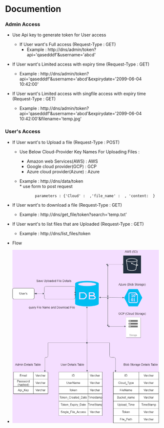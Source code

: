 # Documention

### Admin Access

- Use Api key to generate token for User access
    - If User want's Full access    (Request-Type : GET)
        - Example :  http://dns/admin/token?api='qasedddf'&username='abcd'

- If User want's Limited access with expiry time (Request-Type : GET)
  -  Example : http://dns/admin/token?api='qasedddf'&username='abcd'&expirydate='2099-06-04 10:42:00'

- If User want's Limited access with singfile access with expiry time (Request-Type : GET)
    - Example : http://dns/admin/token?api='qasedddf'&username='abcd'&expirydate='2099-06-04 10:42:00'&filename='temp.jpg'

### User's Access

- If User want's to Upload a file  (Request-Type : POST)
    - Use Below Cloud-Provider Key Names For Uploading Files :
        * Amazon web Services(AWS)  : AWS
        * Google cloud provider(GCP) : GCP
        * Azure cloud provider(Azure) : Azure

    - Example :  http://dns/data/token  
                * use form to post request

                 parameters : {'Cloud' :  ,'file_name' :  , 'content:  }



- If User want's to download a file (Request-Type : GET)
    - Example : http://dns/get_file/token?search='temp.txt'

- If User want's to list files that are Uploaded (Request-Type : GET)
    - Example : http://dns/list_files/token

- Flow 
- ![alt text](https://github.com/Iamprashanth-1/cap/blob/main/images/Untitled%20Diagram.drawio%20(1).png)
